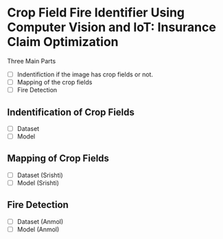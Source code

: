 # Crop Field Fire Identifier Using Computer Vision and IoT: Insurance Claim Optimization
Three Main Parts 
- [ ] Indentifiction if the image has crop fields or not.
- [ ] Mapping of the crop fields
- [ ] Fire Detection

## Indentification of Crop Fields
- [ ] Dataset
- [ ] Model

## Mapping of Crop Fields
- [ ] Dataset (Srishti)
- [ ] Model (Srishti)

## Fire Detection
- [ ] Dataset (Anmol)
- [ ] Model (Anmol)
